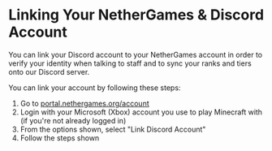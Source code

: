 # Linking Your NetherGames & Discord Account

You can link your Discord account to your NetherGames account in order to verify your identity when talking to staff and to sync your ranks and tiers onto our Discord server.

You can link your account by following these steps:
1. Go to [portal.nethergames.org/account](https://portal.nethergames.org/account)
2. Login with your Microsoft (Xbox) account you use to play Minecraft with (if you're not already logged in)
3. From the options shown, select "Link Discord Account"
4. Follow the steps shown
